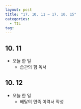 ```yaml
---
layout: post
title: "17. 10. 11 ~ 17. 10. 15"
categories:
  - TIL
tag:
---
```


## 10. 11
* 오늘 한 일
  * 습관의 힘 독서

## 10. 12
* 오늘 한 일
  * 배달의 민족 이력서 작성
  
